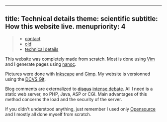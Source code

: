 -----
title: Technical details
theme: scientific
subtitle: How this website live.
menupriority: 4
-----

> - [contact](/Scratch/en/about/contact/)
> - [old](/Scratch/en/about/old/)
> - [technical details](/Scratch/en/about/technical_details/)

This website was completely made from scratch.  Most is done using
[Vim](http://www.vim.org) and I generate pages using
[nanoc](http://nanoc.stoneship.org).

Pictures were done with
<a href="http://inkscape.org">Inkscape</a> and
<a href="http://gimp.org">Gimp</a>.
My website is versionned using the
<a href="http://en.wikipedia.org/wiki/Distributed_Concurrent_Versions_System">
    <acronym title="Distributed Concurrent Versions System">DCVS</acronym>
</a>
<a href="http://git-scm.com">Git</a>.

Blog comments are externalized to <del>[disqus](http://disqus.com)</del> [intense debate](http://intensedebate.com).
All I need is a static web server, no PHP, Java, ASP or CGI.
Main advantages of this method concerns the load
and the security of the server.

If you didn't understood anything, just remember I used only
<a href="http://en.wikipedia.org/wiki/OpenSource">Opensource</a>
and I mostly all done myself from scratch.
